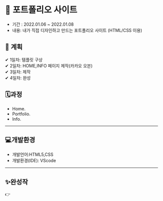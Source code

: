 # 📝 포트폴리오 사이트


- 기간 : 2022.01.06 ~ 2022.01.08  
- 내용: 내가 직접 디자인하고 만드는 포트폴리오 사이트 (HTML/CSS 이용) 


## 📑 계획 

✔ 1일차: 템플릿 구상  
✔ 2일차: HOME,INFO 페이지 제작(카카오 오븐)   
✔ 3일차: 제작  
✔ 4일차: 완성  


## 🗓과정  
- Home. 
- Portfolio. 
- Info.
--------------------------
## 💻개발환경
- 개발언어:HTML5,CSS
- 개발환경(IDE): VScode

--------------------------
## ✨완성작

👉 
